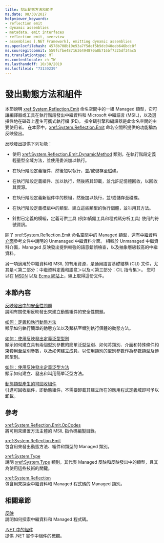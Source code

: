 ```yaml
---
title: 發出動態方法和組件
ms.date: 08/30/2017
helpviewer_keywords:
- reflection emit
- dynamic assemblies
- metadata, emit interfaces
- reflection emit, overview
- assemblies [.NET Framework], emitting dynamic assemblies
ms.openlocfilehash: 4578b708b10e93a7f5def5b9dc040eeb646bdc8f
ms.sourcegitcommit: 559fcfbe4871636494870a8b716bf7325df34ac5
ms.translationtype: MT
ms.contentlocale: zh-TW
ms.lasthandoff: 10/30/2019
ms.locfileid: "73130239"
---
```

# <a name="emitting-dynamic-methods-and-assemblies"></a>發出動態方法和組件

本節說明 <xref:System.Reflection.Emit> 命名空間中的一組 Managed 類型，它可讓編譯器或工具在執行階段發出中繼資料和 Microsoft 中繼語言 (MSIL)，以及選擇性地在磁碟上產生可攜式執行檔 (PE)。 指令碼引擎和編譯器是此命名空間的主要使用者。 在本節中，<xref:System.Reflection.Emit> 命名空間所提供的功能稱為反映發出。  
  
反映發出提供下列功能：  
  
- 使用 <xref:System.Reflection.Emit.DynamicMethod> 類別，在執行階段定義輕量型全域方法，並使用委派加以執行。  
  
- 在執行階段定義組件，然後加以執行，並/或儲存至磁碟。  
  
- 在執行階段定義組件、加以執行，然後將其卸載，並允許記憶體回收，以回收其資源。  
  
- 在執行階段定義新組件中的模組，然後加以執行，並/或儲存至磁碟。  
  
- 在執行階段定義模組中的類型、建立這些類型的執行個體，並叫用其方法。  
  
- 針對已定義的模組，定義可供工具 (例如偵錯工具和程式碼分析工具) 使用的符號資訊。  
  
除了 <xref:System.Reflection.Emit> 命名空間中的 Managed 類型，還有[中繼資料介面](../unmanaged-api/metadata/metadata-interfaces.md)參考文件中說明的 Unmanaged 中繼資料介面。 相較於 Unmanaged 中繼資料介面，Managed 反映發出提供較強的語意錯誤檢查，以及抽象層級較高的中繼資料。  
  
另一項適用於中繼資料和 MSIL 的有用資源，是通用語言基礎結構 (CLI) 文件，尤其是＜第二部分：中繼資料定義和語意＞以及＜第三部分：CIL 指令集＞。 您可以在 [MSDN](https://go.microsoft.com/fwlink/?LinkID=65555) 以及 [Ecma 網站](https://go.microsoft.com/fwlink/?LinkId=116487)上，線上取得這份文件。  
  
## <a name="in-this-section"></a>本節內容
  
[反映發出中的安全性問題](security-issues-in-reflection-emit.md)  
說明有關使用反映發出來建立動態組件的安全性問題。  

[如何：定義和執行動態方法](how-to-define-and-execute-dynamic-methods.md)   
顯示如何執行簡單的動態方法以及繫結至類別執行個體的動態方法。

[如何：使用反映發出定義泛型型別](how-to-define-a-generic-type-with-reflection-emit.md)   
顯示如何建立具有兩個型別參數的簡單泛型型別、如何將類別、介面和特殊條件約束套用至型別參數，以及如何建立成員，以使用類別的型別參數作為參數類型及傳回型別。

[如何：使用反映發出定義泛型方法](how-to-define-a-generic-method-with-reflection-emit.md)   
顯示如何建立、發出和叫用簡單泛型方法。

[動態類型產生的可回收組件](collectible-assemblies.md)   
引進可回收組件，即動態組件，不需要卸載其建立所在的應用程式定義域即可予以卸載。
  
## <a name="reference"></a>參考  

<xref:System.Reflection.Emit.OpCodes>  
將可用來建置方法主體的 MSIL 指令碼編製目錄。  
  
<xref:System.Reflection.Emit>  
包含用來發出動態方法、組件和類型的 Managed 類別。  
  
<xref:System.Type>  
說明 <xref:System.Type> 類別，其代表 Managed 反映和反映發出中的類型，且其為使用這些技術的關鍵。  
  
<xref:System.Reflection>  
包含用來探索中繼資料和 Managed 程式碼的 Managed 類別。  
  
## <a name="related-sections"></a>相關章節  

[反映](reflection.md)  
說明如何探索中繼資料和 Managed 程式碼。  
  
[.NET 中的組件](../../standard/assembly/index.md)  
提供 .NET 實作中組件的概觀。
